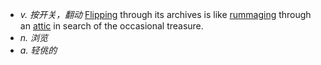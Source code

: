 - *v. 按开关，翻动* [Flipping](flip.md) through its archives is like [rummaging]() through an [attic]() in search of the occasional treasure.
- *n. 浏览*
- *a. 轻佻的*